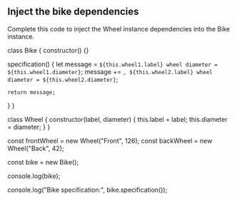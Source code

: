 ## Inject the bike dependencies

Complete this code to inject the Wheel instance dependencies into the Bike instance.

class Bike {
constructor() {}

specification() {
let message = `${this.wheel1.label} wheel diameter = ${this.wheel1.diameter}`;
message += `, ${this.wheel2.label} wheel diameter = ${this.wheel2.diameter}`;

    return message;

}
}

class Wheel {
constructor(label, diameter) {
this.label = label;
this.diameter = diameter;
}
}

const frontWheel = new Wheel("Front", 126);
const backWheel = new Wheel("Back", 42);

const bike = new Bike();

console.log(bike);

console.log("Bike specification:", bike.specification());
